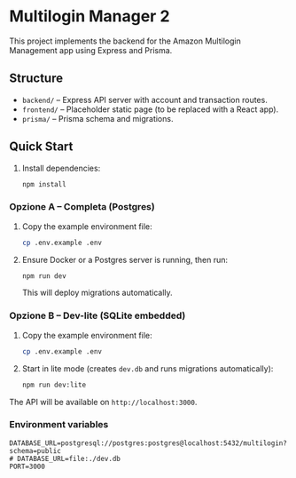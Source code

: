 # Multilogin Manager 2

This project implements the backend for the Amazon Multilogin Management app using Express and Prisma.

## Structure

- `backend/` – Express API server with account and transaction routes.
- `frontend/` – Placeholder static page (to be replaced with a React app).
- `prisma/` – Prisma schema and migrations.

## Quick Start

1. Install dependencies:
   ```bash
   npm install
   ```

### Opzione A – Completa (Postgres)
1. Copy the example environment file:
   ```bash
   cp .env.example .env
   ```
2. Ensure Docker or a Postgres server is running, then run:
   ```bash
   npm run dev
   ```
   This will deploy migrations automatically.

### Opzione B – Dev-lite (SQLite embedded)
1. Copy the example environment file:
   ```bash
   cp .env.example .env
   ```
2. Start in lite mode (creates `dev.db` and runs migrations automatically):
   ```bash
   npm run dev:lite
   ```

The API will be available on `http://localhost:3000`.

### Environment variables

```
DATABASE_URL=postgresql://postgres:postgres@localhost:5432/multilogin?schema=public
# DATABASE_URL=file:./dev.db
PORT=3000
```
